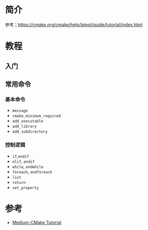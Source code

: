 # 简介

参考；https://cmake.org/cmake/help/latest/guide/tutorial/index.html
<!-- more -->

# 教程
## 入门

## 常用命令
### 基本命令
- `message`
- `cmake_minimum_required`
- `add_executable`
- `add_library`
- `add_subdirectory`

### 控制逻辑
- `if`,`endif`
- `elif`, `endif`
- `while`, `endwhile`
- `foreach`, `endforeach`
- `list`
- `return`
- `set_property`

# 参考
- [Medium-CMake Tutorial](https://medium.com/@onur.dundar1/cmake-tutorial-585dd180109b)